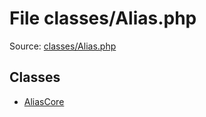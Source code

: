 File classes/Alias.php
=========

Source: [classes/Alias.php](https://github.com/PrestaShop/PrestaShop/blob/1.5.0.15/classes/Alias.php)


Classes
-------

* [AliasCore](class.AliasCore.md)

